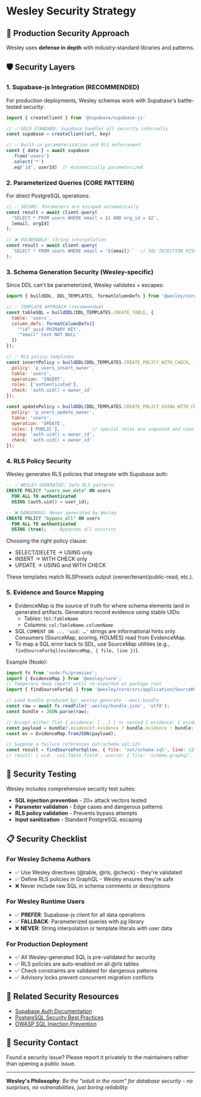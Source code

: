 # Wesley Security Strategy

## 🎯 Production Security Approach

Wesley uses **defense in depth** with industry-standard libraries and patterns.

## 🛡️ Security Layers

### 1. **Supabase-js Integration (RECOMMENDED)**

For production deployments, Wesley schemas work with Supabase's battle-tested security:

```javascript
import { createClient } from '@supabase/supabase-js'

// ✅ GOLD STANDARD: Supabase handles all security internally
const supabase = createClient(url, key)

// ✅ Built-in parameterization and RLS enforcement
const { data } = await supabase
  .from('users')
  .select('*')
  .eq('id', userId)  // Automatically parameterized
```

### 2. **Parameterized Queries (CORE PATTERN)**

For direct PostgreSQL operations:

```javascript
// ✅ SECURE: Parameters are escaped automatically
const result = await client.query(
  'SELECT * FROM users WHERE email = $1 AND org_id = $2',
  [email, orgId]
);

// ❌ VULNERABLE: String interpolation
const result = await client.query(
  `SELECT * FROM users WHERE email = '${email}'`  // SQL INJECTION RISK
);
```

### 3. **Schema Generation Security (Wesley-specific)**

Since DDL can't be parameterized, Wesley validates + escapes:

```javascript
import { buildDDL, DDL_TEMPLATES, formatColumnDefs } from '@wesley/core/domain/security/StandardSanitizer.mjs';

// ✅ TEMPLATE APPROACH (recommended)
const tableSQL = buildDDL(DDL_TEMPLATES.CREATE_TABLE, {
  table: 'users',
  column_defs: formatColumnDefs([
    '"id" uuid PRIMARY KEY',
    '"email" text NOT NULL'
  ])
});

// ✅ RLS policy templates
const insertPolicy = buildDDL(DDL_TEMPLATES.CREATE_POLICY_WITH_CHECK, {
  policy: 'p_users_insert_owner',
  table: 'users',
  operation: 'INSERT',
  roles: ['authenticated'],
  check: 'auth.uid() = owner_id'
});

const updatePolicy = buildDDL(DDL_TEMPLATES.CREATE_POLICY_USING_WITH_CHECK, {
  policy: 'p_users_update_owner',
  table: 'users',
  operation: 'UPDATE',
  roles: ['PUBLIC'],            // special roles are unquoted and case-insensitive
  using: 'auth.uid() = owner_id',
  check: 'auth.uid() = owner_id'
});
```

### 4. **RLS Policy Security**

Wesley generates RLS policies that integrate with Supabase auth:

```sql
-- ✅ WESLEY-GENERATED: Safe RLS patterns
CREATE POLICY "users_own_data" ON users
  FOR ALL TO authenticated
  USING (auth.uid() = user_id);

-- ❌ DANGEROUS: Never generated by Wesley  
CREATE POLICY "bypass_all" ON users
  FOR ALL TO authenticated  
  USING (true);  -- Bypasses all security
```

Choosing the right policy clause:

- SELECT/DELETE → USING only
- INSERT → WITH CHECK only
- UPDATE → USING and WITH CHECK

These templates match RLSPresets output (owner/tenant/public-read, etc.).

### 5. **Evidence and Source Mapping**

- EvidenceMap is the source of truth for where schema elements land in generated artifacts. Generators record evidence using stable UIDs:
  - Tables: `tbl:TableName`
  - Columns: `col:TableName.columnName`
- SQL `COMMENT ON ... 'uid: …'` strings are informational hints only. Consumers (SourceMap, scoring, HOLMES) read from EvidenceMap.
- To map a SQL error back to SDL, use SourceMap utilities (e.g., `findSourceForSql(evidenceMap, { file, line })`).

Example (Node):

```js
import fs from 'node:fs/promises';
import { EvidenceMap } from '@wesley/core';
// Temporary deep import until re-exported at package root
import { findSourceForSql } from '@wesley/core/src/application/SourceMap.mjs';

// Load bundle produced by: wesley generate --emit-bundle
const raw = await fs.readFile('.wesley/bundle.json', 'utf8');
const bundle = JSON.parse(raw);

// Accept either flat { evidence: {...} } or nested { evidence: { evidence: {...} } }
const payload = bundle?.evidence?.evidence ? bundle.evidence : bundle;
const ev = EvidenceMap.fromJSON(payload);

// Suppose a failure references out/schema.sql:123
const result = findSourceForSql(ev, { file: 'out/schema.sql', line: 123 });
// result: { uid: 'col:Table.field', source: { file: 'schema.graphql', lines: 'X-Y', columns: 'A-B' } }
```



## 🧪 Security Testing

Wesley includes comprehensive security test suites:

- **SQL injection prevention** - 20+ attack vectors tested
- **Parameter validation** - Edge cases and dangerous patterns
- **RLS policy validation** - Prevents bypass attempts  
- **Input sanitization** - Standard PostgreSQL escaping

## 📋 Security Checklist

### For Wesley Schema Authors
- ✅ Use Wesley directives (@table, @rls, @check) - they're validated
- ✅ Define RLS policies in GraphQL - Wesley ensures they're safe
- ❌ Never include raw SQL in schema comments or descriptions


### For Wesley Runtime Users
- ✅ **PREFER**: Supabase-js client for all data operations
- ✅ **FALLBACK**: Parameterized queries with pg library
- ❌ **NEVER**: String interpolation or template literals with user data


### For Production Deployment
- ✅ All Wesley-generated SQL is pre-validated for security
- ✅ RLS policies are auto-enabled on all @rls tables
- ✅ Check constraints are validated for dangerous patterns
- ✅ Advisory locks prevent concurrent migration conflicts

## 🔗 Related Security Resources

- [Supabase Auth Documentation](https://supabase.com/docs/guides/auth)
- [PostgreSQL Security Best Practices](https://www.postgresql.org/docs/current/security.html)
- [OWASP SQL Injection Prevention](https://cheatsheetseries.owasp.org/cheatsheets/SQL_Injection_Prevention_Cheat_Sheet.html)

## 🚨 Security Contact

Found a security issue? Please report it privately to the maintainers rather than opening a public issue.

---

**Wesley's Philosophy**: *Be the "adult in the room" for database security - no surprises, no vulnerabilities, just boring reliability.*

